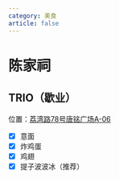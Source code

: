 ```yaml
---
category: 美食
article: false
---
```


# 陈家祠

## TRIO（歇业）

<i class="fa-solid fa-location-dot"></i> 位置：<a href="https://ditu.amap.com/place/B0FFLHI667" target="_blank">荔湾路78号唐铭广场A-06</a>

- [x] 意面
- [x] 炸鸡蛋
- [x] 鸡翅
- [x] 提子波波冰（推荐）